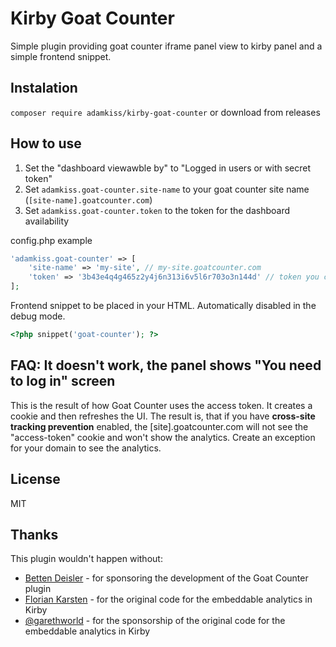 # Kirby Goat Counter
Simple plugin providing goat counter iframe panel view to kirby panel and a simple frontend snippet.

## Instalation
`composer require adamkiss/kirby-goat-counter`
or download from releases

## How to use
1. Set the "dashboard viewawble by" to "Logged in users or with secret token"
2. Set `adamkiss.goat-counter.site-name` to your goat counter site name (`[site-name].goatcounter.com`)
3. Set `adamkiss.goat-counter.token` to the token for the dashboard availability

config.php example
```php
'adamkiss.goat-counter' => [
	'site-name' => 'my-site', // my-site.goatcounter.com
	'token' => '3b43e4q4g465z2y4j6n313i6v5l6r703o3n144d' // token you can get at https://[site-name].goatcounter.com/settings/main
];
```

Frontend snippet to be placed in your HTML. Automatically disabled in the debug mode.

```php
<?php snippet('goat-counter'); ?>
```

## FAQ: It doesn't work, the panel shows "You need to log in" screen

This is the result of how Goat Counter uses the access token. It creates a cookie and then refreshes the UI. The result is, that if you have **cross-site tracking prevention** enabled, the [site].goatcounter.com will not see the "access-token" cookie and won't show the analytics. Create an exception for your domain to see the analytics.

## License

MIT

## Thanks

This plugin wouldn't happen without:
- [Betten Deisler](https://betten-deisler.de) - for sponsoring the development of the Goat Counter plugin
- [Florian Karsten](https://floriankarsten.com/programming) - for the original code for the embeddable analytics in Kirby
- [@garethworld](https://github.com/garethworld) - for the sponsorship of the original code for the embeddable analytics in Kirby